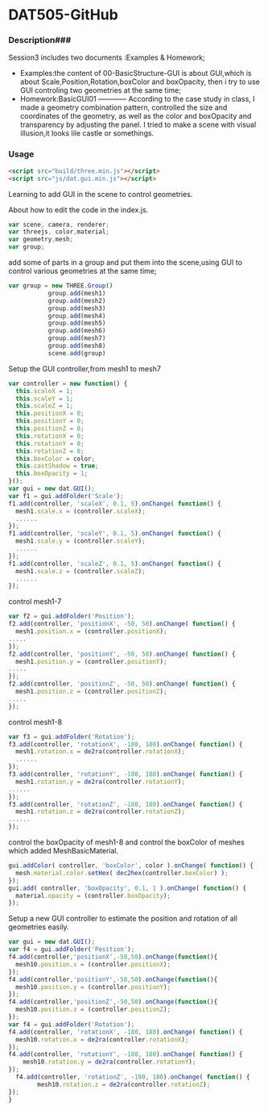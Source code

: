 # DAT505-GitHub
### Description###
Session3 includes two documents :Examples & Homework;
* Examples:the content of 00-BasicStructure-GUI is about GUI,which is about Scale,Position,Rotation,boxColor and boxOpacity, then i try to use GUI controling two geometries at the same time;
* Homework:BasicGUI01 ———— According to the case study in class, I made a geometry combination pattern, controlled the size and coordinates of the geometry, as well as the color and boxOpacity and transparency by adjusting the panel. I tried to make a scene with visual illusion,it looks lile castle or somethings.
### Usage ###
```html
<script src="build/three.min.js"></script>
<script src="js/dat.gui.min.js"></script>
```
Learning to add GUI in the scene to control geometries.

About how to edit the code in the index.js.


```javascript
var scene, camera, renderer;
var threejs, color,material;
var geometry,mesh;
var group;
```
add some of parts in a group and put them into the scene,using GUI to control various geometries at the same time;
```javascript
var group = new THREE.Group()
           group.add(mesh1)
           group.add(mesh2)
           group.add(mesh3)
           group.add(mesh4)
           group.add(mesh5)
           group.add(mesh6)
           group.add(mesh7)
           group.add(mesh8)
           scene.add(group)
```
Setup the GUI controller,from mesh1 to mesh7
```javascript
var controller = new function() {
  this.scaleX = 1;
  this.scaleY = 1;
  this.scaleZ = 1;
  this.positionX = 0;
  this.positionY = 0;
  this.positionZ = 0;
  this.rotationX = 0;
  this.rotationY = 0;
  this.rotationZ = 0;
  this.boxColor = color;
  this.castShadow = true;
  this.boxOpacity = 1;
}();
var gui = new dat.GUI();
var f1 = gui.addFolder('Scale');
f1.add(controller, 'scaleX', 0.1, 5).onChange( function() {
  mesh1.scale.x = (controller.scaleX);
  ......
});
f1.add(controller, 'scaleY', 0.1, 5).onChange( function() {
  mesh1.scale.y = (controller.scaleY);
  ......
});
f1.add(controller, 'scaleZ', 0.1, 5).onChange( function() {
  mesh1.scale.z = (controller.scaleZ);
  ......
});
```
control mesh1-7
```javascript
var f2 = gui.addFolder('Position');
f2.add(controller, 'positionX', -50, 50).onChange( function() {
  mesh1.position.x = (controller.positionX);
.....
});
f2.add(controller, 'positionY', -50, 50).onChange( function() {
  mesh1.position.y = (controller.positionY);
.....
});
f2.add(controller, 'positionZ', -50, 50).onChange( function() {
  mesh1.position.z = (controller.positionZ);
.....
});
```
control mesh1-8
```javascript
var f3 = gui.addFolder('Rotation');
f3.add(controller, 'rotationX', -180, 180).onChange( function() {
  mesh1.rotation.x = de2ra(controller.rotationX);
  ......
});
f3.add(controller, 'rotationY', -180, 180).onChange( function() {
  mesh1.rotation.y = de2ra(controller.rotationY);
......
});
f3.add(controller, 'rotationZ', -180, 180).onChange( function() {
  mesh1.rotation.z = de2ra(controller.rotationZ);
......
});
```
control the boxOpacity of mesh1-8 and control the boxColor of meshes which added MeshBasicMaterial.
```javascript
gui.addColor( controller, 'boxColor', color ).onChange( function() {
  mesh.material.color.setHex( dec2hex(controller.boxColor) );
});
gui.add( controller, 'boxOpacity', 0.1, 1 ).onChange( function() {
  material.opacity = (controller.boxOpacity);
});
```
Setup a new GUI controller to estimate the position and rotation of all geometries easily.
```javascript
var gui = new dat.GUI();
var f4 = gui.addFolder('Position');
f4.add(controller,'positionX',-50,50).onChange(function(){
  mesh10.position.x = (controller.positionX);
});
f4.add(controller,'positionY',-50,50).onChange(function(){
  mesh10.position.y = (controller.positionY);
});
f4.add(controller,'positionZ',-50,50).onChange(function(){
  mesh10.position.z = (controller.positionZ);
});
var f4 = gui.addFolder('Rotation');
f4.add(controller, 'rotationX', -180, 180).onChange( function() {
  mesh10.rotation.x = de2ra(controller.rotationX);
});
f4.add(controller, 'rotationY', -180, 180).onChange( function() {
    mesh10.rotation.y = de2ra(controller.rotationY);
});
  f4.add(controller, 'rotationZ', -180, 180).onChange( function() {
        mesh10.rotation.z = de2ra(controller.rotationZ);
});
}
```
